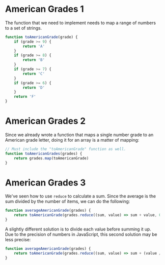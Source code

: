 # American Grades 1
The function that we need to implement needs to map a range of numbers to a set of strings.

```js
function toAmericanGrade(grade) {
    if (grade >= 9) {
        return 'A'
    }
    if (grade >= 8) {
        return 'B'
    }
    if (grade >= 7) {
        return 'C'
    }
    if (grade >= 6) {
        return 'D'
    }
    return 'F'
}
```

# American Grades 2
Since we already wrote a function that maps a single number grade to an American grade letter, doing it for an array is a matter of mapping:

```js
// Must include the "toAmericanGrade" function as well.
function toAmericanGrades(grades) {
    return grades.map(toAmericanGrade)
}
```

# American Grades 3
We've seen how to use `reduce` to calculate a sum. Since the average is the sum divided by the number of items, we can do the following:

```js
function averageAmericanGrade(grades) {
    return toAmericanGrade(grades.reduce((sum, value) => sum + value, 0) / grades.length)
}
```

A slightly different solution is to divide each value before summing it up. Due to the precision of numbers in JavaScript, this second solution may be less precise:

```js
function averageAmericanGrade(grades) {
    return toAmericanGrade(grades.reduce((sum, value) => sum + (value / grades.length), 0))
}
```